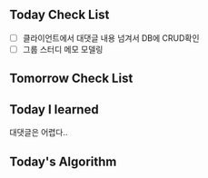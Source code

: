 ## Today Check List

- [ ] 클라이언트에서 대댓글 내용 넘겨서 DB에 CRUD확인
- [ ] 그룹 스터디 메모 모델링

## Tomorrow Check List



## Today I learned

대댓글은 어렵다..

## Today's Algorithm

